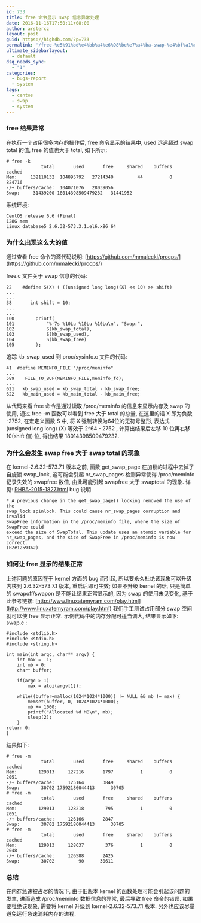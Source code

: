 ```yaml
---
id: 733
title: free 命令显示 swap 信息异常处理
date: 2016-11-16T17:50:11+08:00
author: arstercz
layout: post
guid: https://highdb.com/?p=733
permalink: '/free-%e5%91%bd%e4%bb%a4%e6%98%be%e7%a4%ba-swap-%e4%bf%a1%e6%81%af%e5%bc%82%e5%b8%b8%e5%a4%84%e7%90%86/'
ultimate_sidebarlayout:
  - default
dsq_needs_sync:
  - "1"
categories:
  - bugs-report
  - system
tags:
  - centos
  - swap
  - system
---
```

### free 结果异常

在执行一个占用很多内存的操作后, free 命令显示的结果中, used 远远超过 swap total 的值, free 的值也大于 total, 如下所示:
```
# free -k
             total       used       free     shared    buffers     cached
Mem:     132110132  104895792   27214340         44          0     824716
-/+ buffers/cache:  104071076   28039056
Swap:     31439200 18014398509479232   31441952
```

系统环境:
```
CentOS release 6.6 (Final)
128G mem
Linux database5 2.6.32-573.3.1.el6.x86_64
```

### 为什么出现这么大的值

通过查看 free 命令的源代码说明: [https://github.com/mmalecki/procps/](https://github.com/mmalecki/procps/)

free.c 文件关于 swap 信息的代码:
```
22    #define S(X) ( ((unsigned long long)(X) << 10) >> shift)
...
...
38       int shift = 10;
...
...
100        printf(
101            "%-7s %10Lu %10Lu %10Lu\n", "Swap:",
102            S(kb_swap_total),
103            S(kb_swap_used),
104            S(kb_swap_free)
105        );
```
追踪 kb_swap_used 到 proc/sysinfo.c 文件的代码:
```
41  #define MEMINFO_FILE "/proc/meminfo"
...
589    FILE_TO_BUF(MEMINFO_FILE,meminfo_fd);
...
621   kb_swap_used = kb_swap_total - kb_swap_free;
622   kb_main_used = kb_main_total - kb_main_free;
```

从代码来看 free 命令是通过读取 /proc/meminfo 的信息来显示内存及 swap 的使用, 通过 free -m 函数可以看到 free 大于 total 的总量, 在这里的话 X 即为负数 -2752, 在宏定义函数 S 中, 将 X 强制转换为64位的无符号整形, 表达式 (unsigned long long) (X)  等效于 2^64 - 2752 , 计算出结果后左移 10 位再右移 10(shift 值) 位, 得出结果 18014398509479232.

### 为什么会发生 swap free 大于 swap total 的现象

在 kernel-2.6.32-573.7.1 版本之前, 函数 get_swap_page 在加锁的过程中去掉了自旋锁 swap_lock, 这可能会引起 nr_swap_pages 检测异常使得 /proc/meminfo 记录失效的 swapfree 数值, 由此可能引起 swapfree 大于 swaptotal 的现象. 详见: [RHBA-2015-1827.html](http://rhn.redhat.com/errata/RHBA-2015-1827.html)
bug 说明
```
* A previous change in the get_swap_page() locking removed the use of the
swap_lock spinlock. This could cause nr_swap_pages corruption and invalid
SwapFree information in the /proc/meminfo file, where the size of SwapFree could
exceed the size of SwapTotal. This update uses an atomic variable for
nr_swap_pages, and the size of SwapFree in /proc/meminfo is now correct.
(BZ#1259362) 
```

### 如何让 free 显示的结果正常

上述问题的原因在于 kernel 方面的 bug 而引起, 所以要永久杜绝该现象可以升级内核到 2.6.32-573.7.1 版本, 重启后即可生效;
如果不升级 kernel 的话, 只是简单的 swapoff/swapon 是不能让结果正常显示的, 因为 swap 的使用未见变化, 基于此参考链接: [http://www.linuxatemyram.com/play.html](http://www.linuxatemyram.com/play.html)
我们手工测试占用部分 swap 空间就可以使 free 显示正常. 示例代码中的内存分配可适当调大, 结果显示如下:
swap.c :
```
#include <stdlib.h>
#include <stdio.h>
#include <string.h>

int main(int argc, char** argv) {
    int max = -1;
    int mb = 0;
    char* buffer;

    if(argc > 1)
        max = atoi(argv[1]);

    while((buffer=malloc(1024*1024*1000)) != NULL && mb != max) {
        memset(buffer, 0, 1024*1024*1000);
        mb += 1000;
        printf("Allocated %d MB\n", mb);
        sleep(2);
    }      
return 0;
}
```
结果如下:
```
# free -m
             total       used       free     shared    buffers     cached
Mem:        129013     127216       1797          1          0       2051
-/+ buffers/cache:     125164       3849
Swap:        30702 17592186044413      30705
# free -m
             total       used       free     shared    buffers     cached
Mem:        129013     128218        795          1          0       2051
-/+ buffers/cache:     126166       2847
Swap:        30702 17592186044413      30705
# free -m
             total       used       free     shared    buffers     cached
Mem:        129013     128637        376          1          0       2048
-/+ buffers/cache:     126588       2425
Swap:        30702         90      30611
```

### 总结

在内存急速被占尽的情况下, 由于旧版本 kernel 的函数处理可能会引起该问题的发生, 进而造成 /proc/meminfo 数据信息的异常, 最后导致 free 命令的错误. 如果要杜绝该现象, 需要将 kernel 升级到 kernel-2.6.32-573.7.1 版本. 另外也应该尽量避免运行急速消耗内存的进程.